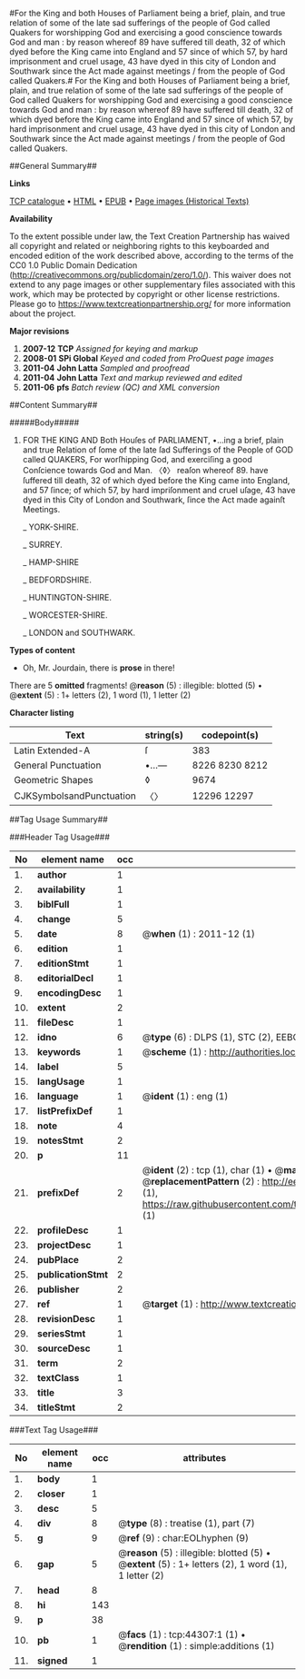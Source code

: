 #For the King and both Houses of Parliament being a brief, plain, and true relation of some of the late sad sufferings of the people of God called Quakers for worshipping God and exercising a good conscience towards God and man : by reason whereof 89 have suffered till death, 32 of which dyed before the King came into England and 57 since of which 57, by hard imprisonment and cruel usage, 43 have dyed in this city of London and Southwark since the Act made against meetings / from the people of God called Quakers.#
For the King and both Houses of Parliament being a brief, plain, and true relation of some of the late sad sufferings of the people of God called Quakers for worshipping God and exercising a good conscience towards God and man : by reason whereof 89 have suffered till death, 32 of which dyed before the King came into England and 57 since of which 57, by hard imprisonment and cruel usage, 43 have dyed in this city of London and Southwark since the Act made against meetings / from the people of God called Quakers.

##General Summary##

**Links**

[TCP catalogue](http://www.ota.ox.ac.uk/tcp/)  • 
[HTML](http://tei.it.ox.ac.uk/tcp/Texts-HTML/free/A39/A39876.html)  • 
[EPUB](http://tei.it.ox.ac.uk/tcp/Texts-EPUB/free/A39/A39876.epub) • 
[Page images (Historical Texts)](https://historicaltexts.jisc.ac.uk/eebo-09876900e)

**Availability**

To the extent possible under law, the Text Creation Partnership has waived all copyright and related or neighboring rights to this keyboarded and encoded edition of the work described above, according to the terms of the CC0 1.0 Public Domain Dedication (http://creativecommons.org/publicdomain/zero/1.0/). This waiver does not extend to any page images or other supplementary files associated with this work, which may be protected by copyright or other license restrictions. Please go to https://www.textcreationpartnership.org/ for more information about the project.

**Major revisions**

1. __2007-12__ __TCP__ *Assigned for keying and markup*
1. __2008-01__ __SPi Global__ *Keyed and coded from ProQuest page images*
1. __2011-04__ __John Latta__ *Sampled and proofread*
1. __2011-04__ __John Latta__ *Text and markup reviewed and edited*
1. __2011-06__ __pfs__ *Batch review (QC) and XML conversion*

##Content Summary##

#####Body#####

1. FOR THE KING AND Both Houſes of PARLIAMENT, •…ing a brief, plain and true Relation of ſome of the late ſad Sufferings of the People of GOD called QUAKERS, For worſhipping God, and exerciſing a good Conſcience towards God and Man. 〈◊〉 reaſon whereof 89. have ſuffered till death, 32 of which dyed before the King came into England, and 57 ſince; of which 57, by hard impriſonment and cruel uſage, 43 have dyed in this City of London and Southwark, ſince the Act made againſt Meetings.

    _ YORK-SHIRE.

    _ SURREY.

    _ HAMP-SHIRE

    _ BEDFORDSHIRE.

    _ HUNTINGTON-SHIRE.

    _ WORCESTER-SHIRE.

    _ LONDON and SOUTHWARK.

**Types of content**

  * Oh, Mr. Jourdain, there is **prose** in there!

There are 5 **omitted** fragments! 
 @__reason__ (5) : illegible: blotted (5)  •  @__extent__ (5) : 1+ letters (2), 1 word (1), 1 letter (2)

**Character listing**


|Text|string(s)|codepoint(s)|
|---|---|---|
|Latin Extended-A|ſ|383|
|General Punctuation|•…—|8226 8230 8212|
|Geometric Shapes|◊|9674|
|CJKSymbolsandPunctuation|〈〉|12296 12297|

##Tag Usage Summary##

###Header Tag Usage###

|No|element name|occ|attributes|
|---|---|---|---|
|1.|__author__|1||
|2.|__availability__|1||
|3.|__biblFull__|1||
|4.|__change__|5||
|5.|__date__|8| @__when__ (1) : 2011-12 (1)|
|6.|__edition__|1||
|7.|__editionStmt__|1||
|8.|__editorialDecl__|1||
|9.|__encodingDesc__|1||
|10.|__extent__|2||
|11.|__fileDesc__|1||
|12.|__idno__|6| @__type__ (6) : DLPS (1), STC (2), EEBO-CITATION (1), OCLC (1), VID (1)|
|13.|__keywords__|1| @__scheme__ (1) : http://authorities.loc.gov/ (1)|
|14.|__label__|5||
|15.|__langUsage__|1||
|16.|__language__|1| @__ident__ (1) : eng (1)|
|17.|__listPrefixDef__|1||
|18.|__note__|4||
|19.|__notesStmt__|2||
|20.|__p__|11||
|21.|__prefixDef__|2| @__ident__ (2) : tcp (1), char (1)  •  @__matchPattern__ (2) : ([0-9\-]+):([0-9IVX]+) (1), (.+) (1)  •  @__replacementPattern__ (2) : http://eebo.chadwyck.com/downloadtiff?vid=$1&page=$2 (1), https://raw.githubusercontent.com/textcreationpartnership/Texts/master/tcpchars.xml#$1 (1)|
|22.|__profileDesc__|1||
|23.|__projectDesc__|1||
|24.|__pubPlace__|2||
|25.|__publicationStmt__|2||
|26.|__publisher__|2||
|27.|__ref__|1| @__target__ (1) : http://www.textcreationpartnership.org/docs/. (1)|
|28.|__revisionDesc__|1||
|29.|__seriesStmt__|1||
|30.|__sourceDesc__|1||
|31.|__term__|2||
|32.|__textClass__|1||
|33.|__title__|3||
|34.|__titleStmt__|2||


###Text Tag Usage###

|No|element name|occ|attributes|
|---|---|---|---|
|1.|__body__|1||
|2.|__closer__|1||
|3.|__desc__|5||
|4.|__div__|8| @__type__ (8) : treatise (1), part (7)|
|5.|__g__|9| @__ref__ (9) : char:EOLhyphen (9)|
|6.|__gap__|5| @__reason__ (5) : illegible: blotted (5)  •  @__extent__ (5) : 1+ letters (2), 1 word (1), 1 letter (2)|
|7.|__head__|8||
|8.|__hi__|143||
|9.|__p__|38||
|10.|__pb__|1| @__facs__ (1) : tcp:44307:1 (1)  •  @__rendition__ (1) : simple:additions (1)|
|11.|__signed__|1||
